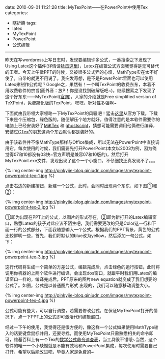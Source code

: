 date: 2010-09-01 11:21:28
title: MyTexPoint——在PowerPoint中使用Tex
categories:
- 瞎折腾
tags:
- latex
- MyTexPoint
- PowerPoint
- 公式编辑
---

昨天在写wordpress上写日志时，发现要编辑许多公式，一番搜索之下发现了Using Latex这个插件(详情请[猛击这里](http://www.dutor.net/index.php/2010/05/wordpress-using-latex/))，Latex在编辑公式方面我觉得是无可替代的王者。今天上午做PPT的时候，又被很多公式弄的心烦，MathType实在太不好使了，自带的就更不用说了。我突发奇想，是不是PowerPoint里面也可以使用Latex来制作公式呢？Google之，果然有！一个叫TexPoint的收费东东，本着不用收费软件的宗旨(画外音：放P！你是没找到破解版吧~)，继续搜索之下发现了这个好东东——MyTexPoint([官网](http://thd.pnpi.spb.ru/~gromov/mytexpoint.html))，人家的介绍就是Free simplified version of TeXPoint，免费简化版的TexPoint，嘿嘿，针对性多强啊~

下面就由我带领大家领略一下MyTexPoint的风骚吧！猛击[这里](http://thd.pnpi.spb.ru/~gromov/ccount.php?zip)从官方下载，下载下来是个压缩包，绿色版的，随便解压个地方就好。值得注意的是本软件需要你的电脑上已经安装好了[MiKTex](http://miktex.org/) 和 [ghostscript](http://www.ghostscript.com/)，猜想可能需要调用他俩进行编译，安装过[CTex](http://www.ctex.org/HomePage)的朋友这两个东西默认都是装好的。

由于该软件并不像MathType那样与Office集成，所以无法在PowerPoint中直接调用它。每次使用的时候，我们需要先打开PowerPoint(本文以2003为例，因为俺觉得07和10都没有03快~官方声明是兼容07和10版的)，然后打开MyTexPoint.exe文件，发现出现了这个一个小窗口，不仔细找还真发现不了。。。

<!--more-->


{% img center-img http://pinkyjie-blog.qiniudn.com/images/mytexpoint-powerpoint-tex-1.jpg %}


点击右边的新建按钮，新建一个公式，此时，会同时出现两个东东，如下图①和②：


{% img center-img http://pinkyjie-blog.qiniudn.com/images/mytexpoint-powerpoint-tex-2.jpg %}


①即为出现在PPT上的公式，以图片的形式存在，②即为新打开的Latex编辑窗口，熟悉Latex的孩子对此应该不陌生吧，我们需要更改的只是Color这一行和下面一行的公式部分，下面我随意输入一个公式。根据我们的PPT背景，黄色的公式比较鲜明一些，首先，我们将默认的blue改为yellow，然后添加一句公式，如下：


{% img center-img http://pinkyjie-blog.qiniudn.com/images/mytexpoint-powerpoint-tex-3.jpg %}


这行代码将生成一个简单的方差公式，编辑完成后，点击绿色的运行按钮，此时将调用你机器的上两个软件进行编译，会出现dos窗口，就跟平时我们用Latex的编译窗口一样的，编译完成后，PPT原来的图片new equation就变成了我们想要的公式了。如图，公式是以普通图片形式 出现的，我们可以随意移动调整大小。


{% img center-img http://pinkyjie-blog.qiniudn.com/images/mytexpoint-powerpoint-tex-4.jpg %}


公式可能有些大，可以自行调整，若需要修改公式，在保证MyTexPoint打开的情况下，点一下PPT上的公式即可激活代码编辑窗口。

经过一下午的使用，我觉得还是很方便的，像这样一个公式如果使用MathType输入的话要键盘鼠标并用，还要寻找，而使用MyTexPoint只需熟悉相关的命令即可，维基百科上有一个Tex的[数学公式命令速查表](http://zh.wikipedia.org/zh-cn/Help:%E6%95%B0%E5%AD%A6%E5%85%AC%E5%BC%8F)，当工具很不错哦~当然，这个软件的唯一一个小缺憾就是不能有效地和PowerPoint集成，每次使用时需要自己打开，希望以后能改进吧，毕竟人家是免费的~

